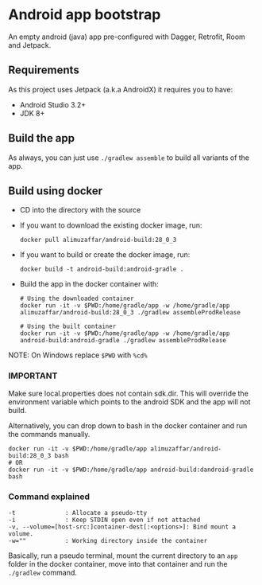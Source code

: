 # Android app bootstrap

An empty android (java) app pre-configured with Dagger, Retrofit, Room and Jetpack.

## Requirements

As this project uses Jetpack (a.k.a AndroidX) it requires you to have:

- Android Studio 3.2+
- JDK 8+

## Build the app

As always, you can just use `./gradlew assemble` to build all variants
of the app.

## Build using docker

- CD into the directory with the source

- If you want to download the existing docker image, run:

      docker pull alimuzaffar/android-build:28_0_3

- If you want to build or create the docker image, run:

      docker build -t android-build:android-gradle .

- Build the app in the docker container with:

      # Using the downloaded container
      docker run -it -v $PWD:/home/gradle/app -w /home/gradle/app alimuzaffar/android-build:28_0_3 ./gradlew assembleProdRelease

      # Using the built container
      docker run -it -v $PWD:/home/gradle/app -w /home/gradle/app android-build:android-gradle ./gradlew assembleProdRelease

NOTE: On Windows replace `$PWD` with `%cd%`

### IMPORTANT
Make sure local.properties does not contain sdk.dir. This will override the environment variable which points
to the android SDK and the app will not build.


Alternatively, you can drop down to bash in the docker container and run the commands manually.

    docker run -it -v $PWD:/home/gradle/app alimuzaffar/android-build:28_0_3 bash
    # OR
    docker run -it -v $PWD:/home/gradle/app android-build:dandroid-gradle bash


### Command explained

    -t              : Allocate a pseudo-tty
    -i              : Keep STDIN open even if not attached
    -v, --volume=[host-src:]container-dest[:<options>]: Bind mount a volume.
    -w=""           : Working directory inside the container

Basically, run a pseudo terminal, mount the current directory to an `app` folder in the docker container, move into that container and run the `./gradlew` command.

